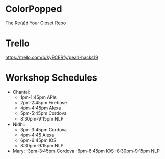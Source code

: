 # ColorPopped
The Re(a)d Your Closet Repo

# Trello 
https://trello.com/b/kyECERfy/pearl-hacks19

# Workshop Schedules
- Chantal:
  - 1pm-1:45pm APIs
  - 2pm-2:45pm Firebase
  - 4pm-4:45pm Alexa
  - 5pm-5:45pm Cordova
  - 8:30pm-9:15pm NLP
- Nidhi:
  - 3pm-3:45pm Cordova
  - 4pm-4:45 Alexa
  - 6pm-6:45pm IOS
  - 8:30pm-9:15pm NLP
- Mary:
  -3pm-3:45pm Cordova
  -6pm-6:45pm IOS
  -8:30pm-9:15pm NLP
